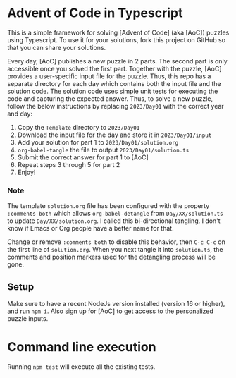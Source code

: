 # Advent of Code in Typescript

This is a simple framework for solving [Advent of Code] (aka [AoC]) puzzles using Typescript. To use it for your
solutions, fork this project on GitHub so that you can share your solutions.

Every day, [AoC] publishes a new puzzle in 2 parts. The second part is only accessible once you solved the first part.
Together with the puzzle, [AoC] provides a user-specific input file for the puzzle. Thus, this repo has a separate
directory for each day which contains both the input file and the solution code. The solution code uses simple unit
tests for executing the code and capturing the expected answer. Thus, to solve a new puzzle, follow the below
instructions by replacing `2023/Day01` with the correct year and day:

1. Copy the `Template` directory to `2023/Day01`
2. Download the input file for the day and store it in `2023/Day01/input`
3. Add your solution for part 1 to `2023/Day01/solution.org`
4. `org-babel-tangle` the file to output `2023/Day01/solution.ts`
5. Submit the correct answer for part 1 to [AoC]
6. Repeat steps 3 through 5 for part 2
7. Enjoy!

### Note
The template `solution.org` file has been configured with the property
`:comments both` which allows `org-babel-detangle` from `Day/XX/solution.ts` to
update `Day/XX/solution.org`. I called this bi-directional tangling. I don't
know if Emacs or Org people have a better name for that.

Change or remove `:comments both` to disable this behavior, then `C-c C-c` on
the first line of `solution.org`. When you next tangle it into `solution.ts`,
the comments and position markers used for the detangling process will be gone.

## Setup

Make sure to have a recent NodeJs version installed (version 16 or higher), and run `npm i`. Also sign up for
[AoC] to get access to the personalized puzzle inputs.

# Command line execution

Running `npm test` will execute all the existing tests.

